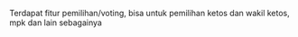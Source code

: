 Terdapat fitur pemilihan/voting, bisa untuk pemilihan ketos dan wakil ketos, mpk dan lain sebagainya
